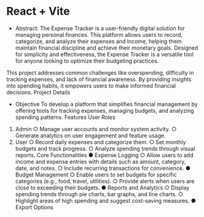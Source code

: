 # React + Vite

- Abstract:
The Expense Tracker is a user-friendly digital solution for managing personal finances. This platform allows users to record, categorize, and analyze their expenses and income, helping them maintain financial discipline and achieve their monetary goals. Designed for simplicity and effectiveness, the Expense Tracker is a versatile tool for anyone looking to optimize their budgeting practices.

This project addresses common challenges like overspending, difficulty in tracking expenses, and lack of financial awareness. By providing insights into spending habits, it empowers users to make informed financial decisions.
Project Details

- Objective
To develop a platform that simplifies financial management by offering tools for tracking
expenses, managing budgets, and analyzing spending patterns.
Features
User Roles
1. Admin
○ Manage user accounts and monitor system activity.
○ Generate analytics on user engagement and feature usage.
2. User
○ Record daily expenses and categorize them.
○ Set monthly budgets and track progress.
○ Analyze spending trends through visual reports.
Core Functionalities
● Expense Logging
○ Allow users to add income and expense entries with details such as amount,
category, date, and notes.
○ Include recurring transactions for convenience.
● Budget Management
○ Enable users to set budgets for specific categories (e.g., food, travel, utilities).
○ Provide alerts when users are close to exceeding their budgets.
● Reports and Analytics
○ Display spending trends through pie charts, bar graphs, and line charts.
○ Highlight areas of high spending and suggest cost-saving measures.
● Export Options
